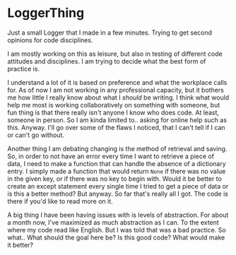 # LoggerThing
Just a small Logger that I made in a few minutes. Trying to get second opinions for code disciplines.

I am mostly working on this as leisure, but also in testing of different code attitudes and disciplines. I am trying to decide what the best form of practice is.

I understand a lot of it is based on preference and what the workplace calls for. As of now I am not working in any professional capacity, but it bothers me how little I really know about what I *should* be writing. I think what would help me most is working collaboratively on something with someone, but fun thing is that there really isn't anyone I know who does code. At least, someone in person. So I am kinda limited to.. asking for online help such as this. Anyway. I'll go over some of the flaws I noticed, that I can't tell if I can or can't go without.

Another thing I am debating changing is the method of retrieval and saving. So, in order to not have an error every time I want to retrieve a piece of data, I need to make a function that can handle the absence of a dictionary entry. 
I simply made a function that would return `None` if there was no value in the given key, or if there was no key to begin with. Would it be better to create an except statement every single time I tried to get a piece of data or is this a better method? But anyway. So far that's really all I got. The code is there if you'd like to read more on it. 

A big thing I have been having issues with is levels of abstraction. For about a month now, I've maximized as much abstraction as I can. To the extent where my code read like English. But I was told that was a bad practice. So what.. What should the goal here be? Is this good code? What would make it better?
